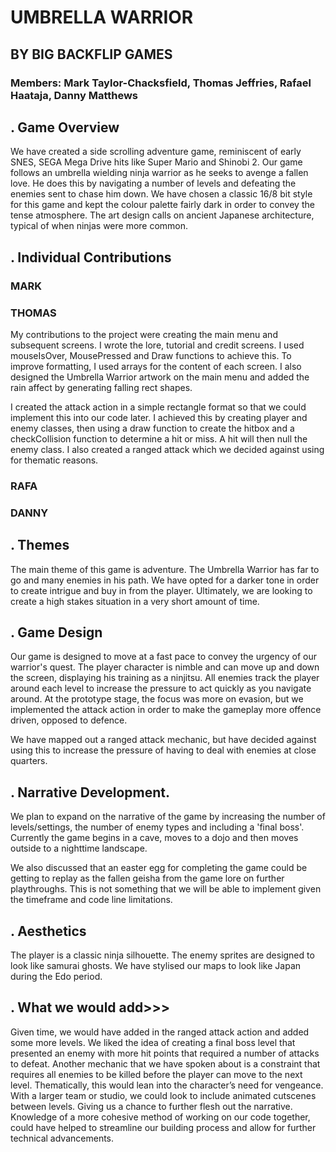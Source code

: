 # UMBRELLA WARRIOR #

## BY BIG BACKFLIP GAMES
### Members: Mark Taylor-Chacksfield, Thomas Jeffries, Rafael Haataja, Danny Matthews

## .        Game Overview

We have created a side scrolling adventure game, reminiscent of early SNES, SEGA Mega Drive hits like Super Mario and Shinobi 2. Our game follows an umbrella wielding ninja warrior as he seeks to avenge a fallen love. He does this by navigating a number of levels and defeating the enemies sent to chase him down. We have chosen a classic 16/8 bit style for this game and kept the colour palette fairly dark in order to convey the tense atmosphere. The art design calls on ancient Japanese architecture, typical of when ninjas were more common.

## . Individual Contributions

### MARK

### THOMAS 
My contributions to the project were creating the main menu and subsequent screens. I wrote the lore, tutorial and credit screens. I used mouseIsOver, MousePressed and Draw functions to achieve this. To improve formatting, I used arrays for the content of each screen. I also designed the Umbrella Warrior artwork on the main menu and added the rain affect by generating falling rect shapes.

I created the attack action in a simple rectangle format so that we could implement this into our code later. I achieved this by creating player and enemy classes, then using a draw function to create the hitbox and a checkCollision function to determine a hit or miss. A hit will then null the enemy class. I also created a ranged attack which we decided against using for thematic reasons.


### RAFA  

### DANNY  

## .        Themes 

The main theme of this game is adventure. The Umbrella Warrior has far to go and many enemies in his path. We have opted for a darker tone in order to create intrigue and buy in from the player. Ultimately, we are looking to create a high stakes situation in a very short amount of time. 


## .        Game Design 

Our game is designed to move at a fast pace to convey the urgency of our warrior's quest. The player character is nimble and can move up and down the screen, displaying his training as a ninjitsu. All enemies track the player around each level to increase the pressure to act quickly as you navigate around. At the prototype stage, the focus was more on evasion, but we implemented the attack action in order to make the gameplay more offence driven, opposed to defence. 

We have mapped out a ranged attack mechanic, but have decided against using this to increase the pressure of having to deal with enemies at close quarters.

## .        Narrative Development.

We plan to expand on the narrative of the game by increasing the number of levels/settings, the number of enemy types and including a 'final boss'. Currently the game begins in a cave, moves to a dojo and then moves outside to a nighttime landscape. 

We also discussed that an easter egg for completing the game could be getting to replay as the fallen geisha from the game lore on further playthroughs. This is not something that we will be able to implement given the timeframe and code line limitations. 


## .        Aesthetics

The player is a classic ninja silhouette. The enemy sprites are designed to look like samurai ghosts. We have stylised our maps to look like Japan during the Edo period.

## .         What we would add>>>

Given time, we would have added in the ranged attack action and added some more levels. We liked the idea of creating a final boss level that presented an enemy with more hit points that required a number of attacks to defeat. Another mechanic that we have spoken about is a constraint that requires all enemies to be killed before the player can move to the next level. Thematically, this would lean into the character’s need for vengeance. With a larger team or studio, we could look to include animated cutscenes between levels. Giving us a chance to further flesh out the narrative. Knowledge of a more cohesive method of working on our code together, could have helped to streamline our building process and allow for further technical advancements.
